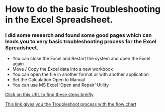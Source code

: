 # How to do the basic Troubleshooting in the Excel Spreadsheet.

### I did some research and found some good pages which can leads you to very basic troubleshooting process for the Excel Spreadsheet.

+ You can close the Excel and Restart the system and open the Excel again
+ Move / Copy the Excel data into a new workbook
+ You can open the file in another format or with another application
+ Set the Calculation Open to Manual
+ You can use MS Excel ‘Open and Repair’ Utility

[Click on this URL to find these steps breifly](https://www.stellarinfo.com/blog/5-troubleshooting-methods-to-repair-excel-file/?srsltid=AfmBOoo0ewdOkQBz7sDrR4YxFbR-s8HrENKi2DtHUQwwLPI66jOhlmib)

[This link gives you the Troubleshoot process with the flow chart](https://www.got-it.ai/solutions/excel-chat/excel-tutorial/blog/troubleshooting-excel)

